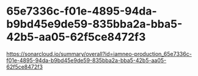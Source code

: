 # 65e7336c-f01e-4895-94da-b9bd45e9de59-835bba2a-bba5-42b5-aa05-62f5ce8472f3
https://sonarcloud.io/summary/overall?id=iamneo-production_65e7336c-f01e-4895-94da-b9bd45e9de59-835bba2a-bba5-42b5-aa05-62f5ce8472f3
